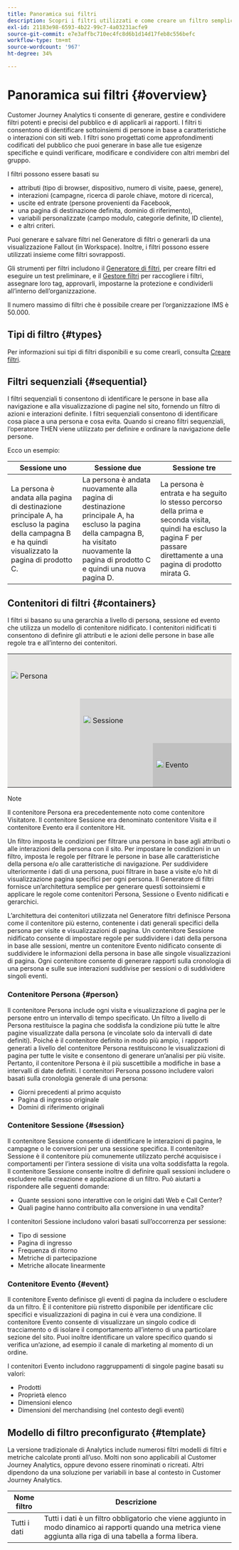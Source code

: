 ```yaml
---
title: Panoramica sui filtri
description: Scopri i filtri utilizzati e come creare un filtro semplice.
exl-id: 21183e98-6593-4b22-99c7-4a03231acfe9
source-git-commit: e7e3affbc710ec4fc8d6b1d14d17feb8c556befc
workflow-type: tm+mt
source-wordcount: '967'
ht-degree: 34%

---
```



# Panoramica sui filtri {#overview}

Customer Journey Analytics ti consente di generare, gestire e condividere filtri potenti e precisi del pubblico e di applicarli ai rapporti. I filtri ti consentono di identificare sottoinsiemi di persone in base a caratteristiche o interazioni con siti web. I filtri sono progettati come approfondimenti codificati del pubblico che puoi generare in base alle tue esigenze specifiche e quindi verificare, modificare e condividere con altri membri del gruppo.

I filtri possono essere basati su

- attributi (tipo di browser, dispositivo, numero di visite, paese, genere),
- interazioni (campagne, ricerca di parole chiave, motore di ricerca),
- uscite ed entrate (persone provenienti da Facebook,
- una pagina di destinazione definita, dominio di riferimento),
- variabili personalizzate (campo modulo, categorie definite, ID cliente),
- e altri criteri.

Puoi generare e salvare filtri nel Generatore di filtri o generarli da una visualizzazione Fallout (in Workspace). Inoltre, i filtri possono essere utilizzati insieme come filtri sovrapposti.

Gli strumenti per filtri includono il [Generatore di filtri](/help/components/filters/filter-builder.md), per creare filtri ed eseguire un test preliminare, e il [Gestore filtri](/help/components/filters/manage-filters.md) per raccogliere i filtri, assegnare loro tag, approvarli, impostarne la protezione e condividerli all’interno dell’organizzazione.

Il numero massimo di filtri che è possibile creare per l’organizzazione IMS è 50.000.

## Tipi di filtro {#types}

Per informazioni sui tipi di filtri disponibili e su come crearli, consulta [Creare filtri](/help/components/filters/create-filters.md).

## Filtri sequenziali {#sequential}

I filtri sequenziali ti consentono di identificare le persone in base alla navigazione e alla visualizzazione di pagine nel sito, fornendo un filtro di azioni e interazioni definite. I filtri sequenziali consentono di identificare cosa piace a una persona e cosa evita. Quando si creano filtri sequenziali, l’operatore THEN viene utilizzato per definire e ordinare la navigazione delle persone.

Ecco un esempio:

<!--![](assets/sequential_fil.png)-->

| Sessione uno | Sessione due | Sessione tre |
| --- | --- | --- |
| La persona è andata alla pagina di destinazione principale A, ha escluso la pagina della campagna B e ha quindi visualizzato la pagina di prodotto C. | La persona è andata nuovamente alla pagina di destinazione principale A, ha escluso la pagina della campagna B, ha visitato nuovamente la pagina di prodotto C e quindi una nuova pagina D. | La persona è entrata e ha seguito lo stesso percorso della prima e seconda visita, quindi ha escluso la pagina F per passare direttamente a una pagina di prodotto mirata G. |

## Contenitori di filtri {#containers}

I filtri si basano su una gerarchia a livello di persona, sessione ed evento che utilizza un modello di contenitore nidificato. I contenitori nidificati ti consentono di definire gli attributi e le azioni delle persone in base alle regole tra e all’interno dei contenitori.


<table style="table-layout: fixed; border: none;">

<tr>
<td style="background-color: #E5E4E2;" colspan="3" width="200" height="100"><img src="https://spectrum.adobe.com/static/icons/workflow_18/Smock_User_18_N.svg"/> Persona</td>
</tr>

<tr>
<td style="background-color: #E5E4E2;" width="200"></td>
<td style="background-color: #D3D3D3;" colspan="2" width="200" height="100"><img src="https://spectrum.adobe.com/static/icons/workflow_18/Smock_Visit_18_N.svg"/> Sessione</td>
</tr>

<tr>
<td style="background-color: #E5E4E2;" width="200" height="100"></td>
<td style="background-color: #D3D3D3;" width="200" height="100"></td>
<td style="background-color: #C0C0C0;" width="200" height="100" colspan="1"><img src="https://spectrum.adobe.com/static/icons/workflow_18/Smock_Events_18_N.svg"/> Evento</td>
</tr>
</table>

>[!NOTE]
>Il contenitore Persona era precedentemente noto come contenitore Visitatore. Il contenitore Sessione era denominato contenitore Visita e il contenitore Evento era il contenitore Hit.

Un filtro imposta le condizioni per filtrare una persona in base agli attributi o alle interazioni della persona con il sito. Per impostare le condizioni in un filtro, imposta le regole per filtrare le persone in base alle caratteristiche della persona e/o alle caratteristiche di navigazione. Per suddividere ulteriormente i dati di una persona, puoi filtrare in base a visite e/o hit di visualizzazione pagina specifici per ogni persona. Il Generatore di filtri fornisce un’architettura semplice per generare questi sottoinsiemi e applicare le regole come contenitori Persona, Sessione o Evento nidificati e gerarchici.

L’architettura dei contenitori utilizzata nel Generatore filtri definisce Persona come il contenitore più esterno, contenente i dati generali specifici della persona per visite e visualizzazioni di pagina. Un contenitore Sessione nidificato consente di impostare regole per suddividere i dati della persona in base alle sessioni, mentre un contenitore Evento nidificato consente di suddividere le informazioni della persona in base alle singole visualizzazioni di pagina. Ogni contenitore consente di generare rapporti sulla cronologia di una persona e sulle sue interazioni suddivise per sessioni o di suddividere singoli eventi.

### Contenitore Persona {#person}

Il contenitore Persona include ogni visita e visualizzazione di pagina per le persone entro un intervallo di tempo specificato. Un filtro a livello di Persona restituisce la pagina che soddisfa la condizione più tutte le altre pagine visualizzate dalla persona (e vincolate solo da intervalli di date definiti). Poiché è il contenitore definito in modo più ampio, i rapporti generati a livello del contenitore Persona restituiscono le visualizzazioni di pagina per tutte le visite e consentono di generare un’analisi per più visite. Pertanto, il contenitore Persona è il più suscettibile a modifiche in base a intervalli di date definiti.
I contenitori Persona possono includere valori basati sulla cronologia generale di una persona:

- Giorni precedenti al primo acquisto
- Pagina di ingresso originale
- Domini di riferimento originali

### Contenitore Sessione {#session}

Il contenitore Sessione consente di identificare le interazioni di pagina, le campagne o le conversioni per una sessione specifica. Il contenitore Sessione è il contenitore più comunemente utilizzato perché acquisisce i comportamenti per l’intera sessione di visita una volta soddisfatta la regola. Il contenitore Sessione consente inoltre di definire quali sessioni includere o escludere nella creazione e applicazione di un filtro. Può aiutarti a rispondere alle seguenti domande:

- Quante sessioni sono interattive con le origini dati Web e Call Center?
- Quali pagine hanno contribuito alla conversione in una vendita?

I contenitori Sessione includono valori basati sull’occorrenza per sessione:

- Tipo di sessione
- Pagina di ingresso
- Frequenza di ritorno
- Metriche di partecipazione
- Metriche allocate linearmente

### Contenitore Evento {#event}

Il contenitore Evento definisce gli eventi di pagina da includere o escludere da un filtro. È il contenitore più ristretto disponibile per identificare clic specifici e visualizzazioni di pagina in cui è vera una condizione. Il contenitore Evento consente di visualizzare un singolo codice di tracciamento o di isolare il comportamento all’interno di una particolare sezione del sito. Puoi inoltre identificare un valore specifico quando si verifica un’azione, ad esempio il canale di marketing al momento di un ordine.

I contenitori Evento includono raggruppamenti di singole pagine basati su valori:

- Prodotti
- Proprietà elenco
- Dimensioni elenco
- Dimensioni del merchandising (nel contesto degli eventi)

## Modello di filtro preconfigurato {#template}

La versione tradizionale di Analytics include numerosi filtri modelli di filtri e metriche calcolate pronti all’uso. Molti non sono applicabili al Customer Journey Analytics, oppure devono essere rinominati o ricreati. Altri dipendono da una soluzione per variabili in base al contesto in Customer Journey Analytics.

| Nome filtro | Descrizione |
| --- | --- |
| Tutti i dati | Tutti i dati è un filtro obbligatorio che viene aggiunto in modo dinamico ai rapporti quando una metrica viene aggiunta alla riga di una tabella a forma libera. |
